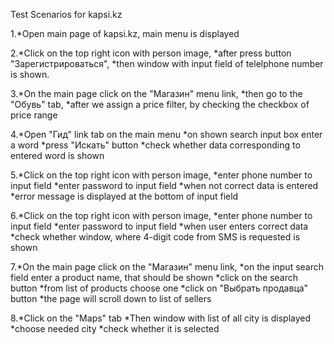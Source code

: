 
Test Scenarios for kapsi.kz

1.*Open main page of kapsi.kz, main menu is displayed

2.*Click on the top right icon with person image, 
*after press button "Зарегистрироваться", 
*then window with input field of telelphone number is shown.

3.*On the main page click on the "Maгазин" menu link, 
*then go to the "Обувь" tab, 
*after we assign a price filter, by checking the checkbox of price range

4.*Open "Гид" link tab on the main menu
*on shown search input box enter a word
*press "Искать" button
*check whether data corresponding to entered word is shown

5.*Click on the top right icon with person image, 
*enter phone number to input field
*enter password to input field
*when not correct data is entered
*error message is displayed at the bottom of input field

6.*Click on the top right icon with person image, 
*enter phone number to input field
*enter password to input field
*when user enters correct data
*check whether window, where 4-digit code from SMS is requested is shown

7.*On the main page click on the "Maгазин" menu link, 
*on the input search field enter a product name, that should be shown
*click on the search button 
*from list of products choose one 
*click on "Выбрать продавца" button 
*the page will scroll down to list of sellers

8.*Click on the "Maps" tab
*Then window with list of all city is displayed
*choose needed city
*check whether it is selected

